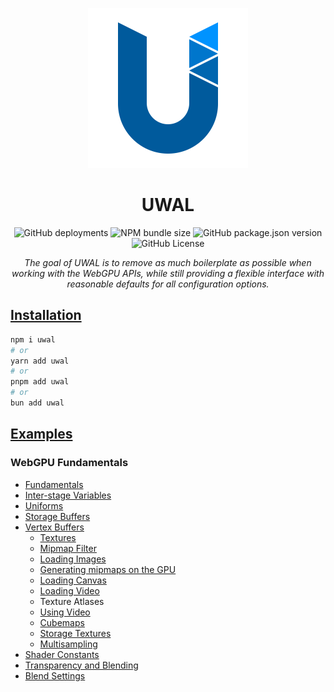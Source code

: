 <p align="center">
  <a title="UWAL" href="https://ustymukhman.github.io/uwal/" target="_blank" rel="noopener noreferrer">
    <img alt="UWAL" src="assets/favicon.svg" width="256" height="256" />
  </a>
</p>

<h1 align="center">UWAL</h1>

<p align="center">
  <img alt="GitHub deployments" src="https://img.shields.io/github/deployments/UstymUkhman/uwal/github-pages?style=flat-square" />
  <img alt="NPM bundle size" src="https://img.shields.io/bundlephobia/min/uwal?style=flat-square" />
  <img alt="GitHub package.json version" src="https://img.shields.io/github/package-json/v/UstymUkhman/uwal?color=orange&style=flat-square" />
  <img alt="GitHub License" src="https://img.shields.io/github/license/UstymUkhman/uwal?color=lightgrey&style=flat-square" />
</p>

<p align="center">
  <i>The goal of UWAL is to remove as much boilerplate as possible when working with the WebGPU APIs, while still providing a flexible interface with reasonable defaults for all configuration options.</i>
</p>

<!-- ## Introduction

UWAL is inspired by the fantastic [OGL](https://github.com/oframe/ogl) library and shares with it the following philosophy points:

- It is aimed at developers who like minimal layers of abstraction and are interested in writing their own shaders.
- It comes with much fewer features than some popular libraries like [three.js](https://threejs.org/) or [Babylon.js](https://www.babylonjs.com/).
- UWAL still requires to be familiar with WebGPU pipelines but allows to spare some pain points when setting up some data structures.
- Keeping the level of abstraction low helps to make it easier to understand, extend, and also makes it more practical as a WebGPU learning resource.

On the other hand, it adds some precautions developers should be warn about before using this library:

- It is very minimal and under development; if you want to get the work done, use any other mature library, if you want to learn WebGPU but write less verbose code — give it a shot!
- There are no plans to implement any WebGL fallback, so keep an eye on [browsers that support](https://caniuse.com/webgpu) WebGPU APIs.
- UWAL is in early alpha stage at the moment, so expect breaking changes in near future.

Other than that, have fun! -->

## [Installation](https://www.npmjs.com/package/uwal)

```bash
npm i uwal
# or
yarn add uwal
# or
pnpm add uwal
# or
bun add uwal
```

## [Examples](https://ustymukhman.github.io/uwal/dist/examples/examples.html)

<!-- [![Basic Program](https://img.youtube.com/vi/VIDEO_ID/0.jpg)](https://www.youtube.com/watch?v=VIDEO_ID) -->

### WebGPU Fundamentals

- [Fundamentals](https://ustymukhman.github.io/uwal/dist/lessons/lessons.html#fundamentals)
- [Inter-stage Variables](https://ustymukhman.github.io/uwal/dist/lessons/lessons.html#inter-stage-variables)
- [Uniforms](https://ustymukhman.github.io/uwal/dist/lessons/lessons.html#uniforms)
- [Storage Buffers](https://ustymukhman.github.io/uwal/dist/lessons/lessons.html#storage-buffers)
- [Vertex Buffers](https://ustymukhman.github.io/uwal/dist/lessons/lessons.html#vertex-buffers)
  - [Textures](https://ustymukhman.github.io/uwal/dist/lessons/lessons.html#textures)
  - [Mipmap Filter](https://ustymukhman.github.io/uwal/dist/lessons/lessons.html#mipmap-filter)
  - [Loading Images](https://ustymukhman.github.io/uwal/dist/lessons/lessons.html#loading-images)
  - [Generating mipmaps on the GPU](https://ustymukhman.github.io/uwal/dist/lessons/lessons.html#gpu-mipmaps)
  - [Loading Canvas](https://ustymukhman.github.io/uwal/dist/lessons/lessons.html#loading-canvas)
  - [Loading Video](https://ustymukhman.github.io/uwal/dist/lessons/lessons.html#loading-video)
  - Texture Atlases
  - [Using Video](https://ustymukhman.github.io/uwal/dist/lessons/lessons.html#using-video)
  - [Cubemaps](https://ustymukhman.github.io/uwal/dist/lessons/lessons.html#cubemaps)
  - [Storage Textures](https://ustymukhman.github.io/uwal/dist/lessons/lessons.html#storage-textures)
  - [Multisampling](https://ustymukhman.github.io/uwal/dist/lessons/lessons.html#multisampling)
- [Shader Constants](https://ustymukhman.github.io/uwal/dist/lessons/lessons.html#shader-constants)
- [Transparency and Blending](https://ustymukhman.github.io/uwal/dist/lessons/lessons.html#transparency)
- [Blend Settings](https://ustymukhman.github.io/uwal/dist/lessons/lessons.html#blend-settings)
